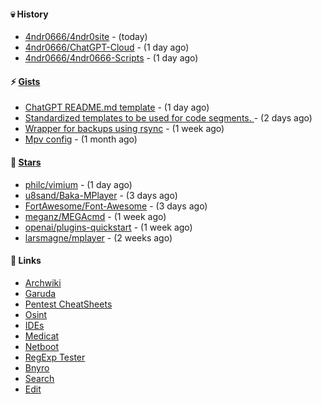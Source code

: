 #### 💀 History

- [4ndr0666/4ndr0site](https://github.com/4ndr0666/4ndr0site) - (today)
- [4ndr0666/ChatGPT-Cloud](https://github.com/4ndr0666/ChatGPT-Cloud) - (1 day ago)
- [4ndr0666/4ndr0666-Scripts](https://github.com/4ndr0666/4ndr0666-Scripts) - (1 day ago)

#### ⚡ [Gists](https://gist.github.com/4ndr0666)

- [ChatGPT README.md template](https://gist.github.com/4544fdae1dfd8d364821db23bd63dd7f) - (1 day ago)
- [Standardized templates to be used for code segments. ](https://gist.github.com/814e30f80382ca7e6932133278642180) - (2 days ago)
- [Wrapper for backups using rsync](https://gist.github.com/3362509f90976becb3b1442c29ae6117) - (1 week ago)
- [Mpv config](https://gist.github.com/3b374e66eeb82b8d049b9fb70c5f2b16) - (1 month ago)

#### 🌟 [Stars](https://github.com/4ndr0666?tab=stars)

- [philc/vimium](https://github.com/philc/vimium) - (1 day ago)
- [u8sand/Baka-MPlayer](https://github.com/u8sand/Baka-MPlayer) - (3 days ago)
- [FortAwesome/Font-Awesome](https://github.com/FortAwesome/Font-Awesome) - (3 days ago)
- [meganz/MEGAcmd](https://github.com/meganz/MEGAcmd) - (1 week ago)
- [openai/plugins-quickstart](https://github.com/openai/plugins-quickstart) - (1 week ago)
- [larsmagne/mplayer](https://github.com/larsmagne/mplayer) - (2 weeks ago)

#### 📌 Links

- [Archwiki](https://wiki.archlinux.org/index.php?title=Special:Search&search)
- [Garuda](https://start.garudalinux.org)
- [Pentest CheatSheets](https://github.com/coreb1t/awesome-pentest-cheat-sheets)
- [Osint](https://github.com/cipher387/osint_stuff_tool_collection)
- [IDEs](https://github.com/styfle/awesome-online-ide)
- [Medicat](https://github.com/mon5termatt/medicat_installer)
- [Netboot](https://github.com/4ndr0666/netboot.xyz-custom)
- [RegExp Tester](https://iblogbox.com/devtools/regexp)
- [Bnyro](https://me.chatoyer.de/search/)
- [Search](https://github.com/edoardottt/awesome-hacker-search-engines)
- [Edit](https://github.com/4ndr0666/4ndr0666/blob/master/templates/README.md.tpl)


